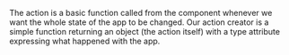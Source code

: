 The action is a basic function called from the component whenever we want the whole state of the app to be changed. Our action creator is a simple function returning an object (the action itself) with a type attribute expressing what happened with the app.
